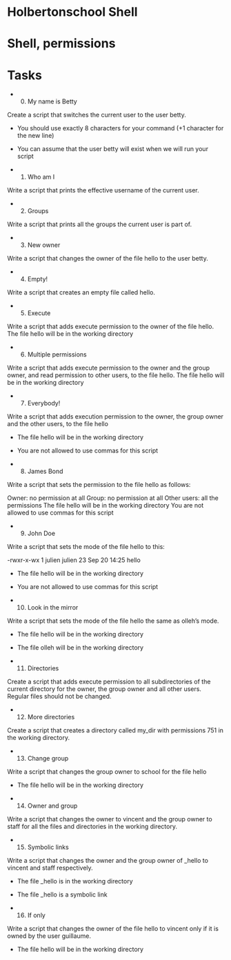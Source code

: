# Holbertonschool Shell

# Shell, permissions

# Tasks

* 0. My name is Betty

Create a script that switches the current user to the user betty.

* You should use exactly 8 characters for your command (+1 character for the new line)
* You can assume that the user betty will exist when we will run your script

* 1. Who am I

Write a script that prints the effective username of the current user.

* 2. Groups

Write a script that prints all the groups the current user is part of.

* 3. New owner

Write a script that changes the owner of the file hello to the user betty.

* 4. Empty!

Write a script that creates an empty file called hello.

* 5. Execute

Write a script that adds execute permission to the owner of the file hello.
The file hello will be in the working directory

* 6. Multiple permissions

Write a script that adds execute permission to the owner and the group owner, and read permission to other users, to the file hello.
The file hello will be in the working directory

* 7. Everybody!

Write a script that adds execution permission to the owner, the group owner and the other users, to the file hello

* The file hello will be in the working directory
* You are not allowed to use commas for this script

* 8. James Bond

Write a script that sets the permission to the file hello as follows:

Owner: no permission at all
Group: no permission at all
Other users: all the permissions
The file hello will be in the working directory You are not allowed to use commas for this script

* 9. John Doe

Write a script that sets the mode of the file hello to this:

-rwxr-x-wx 1 julien julien 23 Sep 20 14:25 hello

* The file hello will be in the working directory
* You are not allowed to use commas for this script

* 10. Look in the mirror

Write a script that sets the mode of the file hello the same as olleh’s mode.

* The file hello will be in the working directory
* The file olleh will be in the working directory

* 11. Directories

Create a script that adds execute permission to all subdirectories of the current directory for the owner, the group owner and all other users. Regular files should not be changed.

* 12. More directories

Create a script that creates a directory called my_dir with permissions 751 in the working directory.

* 13. Change group

Write a script that changes the group owner to school for the file hello

* The file hello will be in the working directory

* 14. Owner and group

Write a script that changes the owner to vincent and the group owner to staff for all the files and directories in the working directory.

* 15. Symbolic links

Write a script that changes the owner and the group owner of _hello to vincent and staff respectively.

* The file _hello is in the working directory
* The file _hello is a symbolic link

* 16. If only

Write a script that changes the owner of the file hello to vincent only if it is owned by the user guillaume.

* The file hello will be in the working directory
